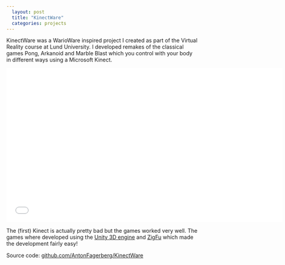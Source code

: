 ```yaml
---
  layout: post
  title: "KinectWare"
  categories: projects
---
```


KinectWare was a WarioWare inspired project I created as part of the Virtual Reality course at Lund University. I developed remakes of the classical games Pong, Arkanoid and Marble Blast which you control with your body in different ways using a Microsoft Kinect.

<iframe src="//player.vimeo.com/video/104841932?title=0&amp;portrait=0&amp;color=c9ff23" width="725" height="405" frameborder="0" webkitallowfullscreen mozallowfullscreen allowfullscreen></iframe>

The (first) Kinect is actually pretty bad but the games worked very well. The games where developed using the [Unity 3D engine](http://unity3d.com/) and [ZigFu](http://zigfu.com/) which made the development fairly easy!

Source code: [github.com/AntonFagerberg/KinectWare](https://github.com/AntonFagerberg/KinectWare)
